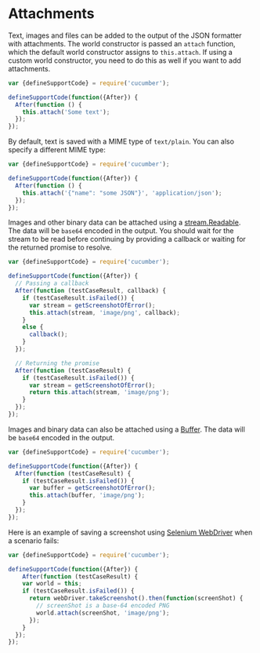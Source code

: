 # Attachments

Text, images and files can be added to the output of the JSON formatter with attachments.
The world constructor is passed an `attach` function,
which the default world constructor assigns to `this.attach`. If using a custom world constructor,
you need to do this as well if you want to add attachments.

```javascript
var {defineSupportCode} = require('cucumber');

defineSupportCode(function({After}) {
  After(function () {
    this.attach('Some text');
  });
});
```

By default, text is saved with a MIME type of `text/plain`.  You can also specify
a different MIME type:

```javascript
var {defineSupportCode} = require('cucumber');

defineSupportCode(function({After}) {
  After(function () {
    this.attach('{"name": "some JSON"}', 'application/json');
  });
});
```

Images and other binary data can be attached using a [stream.Readable](https://nodejs.org/api/stream.html).
The data will be `base64` encoded in the output.
You should wait for the stream to be read before continuing by providing a callback or waiting for the returned promise to resolve.

```javascript
var {defineSupportCode} = require('cucumber');

defineSupportCode(function({After}) {
  // Passing a callback
  After(function (testCaseResult, callback) {
    if (testCaseResult.isFailed()) {
      var stream = getScreenshotOfError();
      this.attach(stream, 'image/png', callback);
    }
    else {
      callback();
    }
  });

  // Returning the promise
  After(function (testCaseResult) {
    if (testCaseResult.isFailed()) {
      var stream = getScreenshotOfError();
      return this.attach(stream, 'image/png');
    }
  });
});
```

Images and binary data can also be attached using a [Buffer](https://nodejs.org/api/buffer.html).
The data will be `base64` encoded in the output.

```javascript
var {defineSupportCode} = require('cucumber');

defineSupportCode(function({After}) {
  After(function (testCaseResult) {
    if (testCaseResult.isFailed()) {
      var buffer = getScreenshotOfError();
      this.attach(buffer, 'image/png');
    }
  });
});
```

Here is an example of saving a screenshot using [Selenium WebDriver](https://www.npmjs.com/package/selenium-webdriver)
when a scenario fails:

```javascript
var {defineSupportCode} = require('cucumber');

defineSupportCode(function({After}) {
    After(function (testCaseResult) {
    var world = this;
    if (testCaseResult.isFailed()) {
      return webDriver.takeScreenshot().then(function(screenShot) {
        // screenShot is a base-64 encoded PNG
        world.attach(screenShot, 'image/png');
      });
    }
  });
});
```
